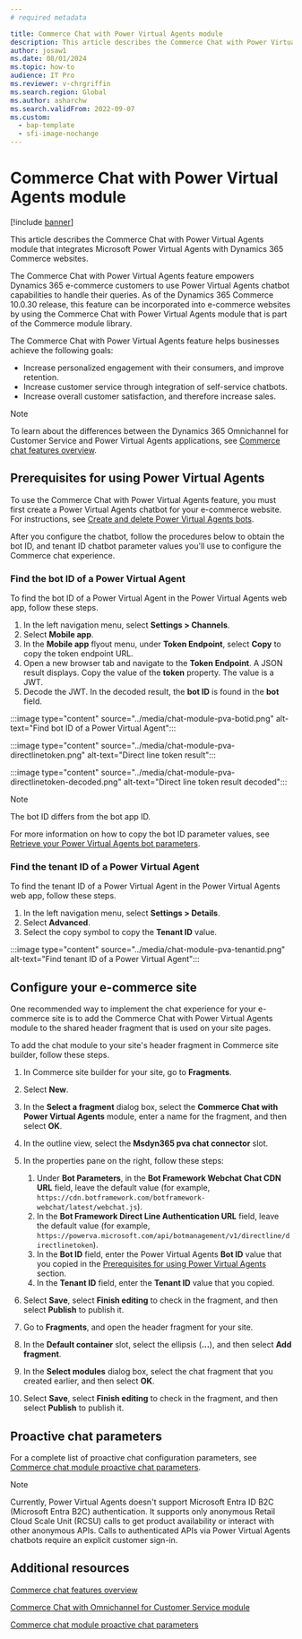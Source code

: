 ```yaml
---
# required metadata

title: Commerce Chat with Power Virtual Agents module
description: This article describes the Commerce Chat with Power Virtual Agents module that integrates Microsoft Power Virtual Agents with Dynamics 365 Commerce websites.
author: josaw1
ms.date: 08/01/2024
ms.topic: how-to
audience: IT Pro
ms.reviewer: v-chrgriffin
ms.search.region: Global
ms.author: asharchw
ms.search.validFrom: 2022-09-07
ms.custom:
  - bap-template
  - sfi-image-nochange
---
```


# Commerce Chat with Power Virtual Agents module

[!include [banner](../includes/banner.md)]

This article describes the Commerce Chat with Power Virtual Agents module that integrates Microsoft Power Virtual Agents with Dynamics 365 Commerce websites.

The Commerce Chat with Power Virtual Agents feature empowers Dynamics 365 e-commerce customers to use Power Virtual Agents chatbot capabilities to handle their queries. As of the Dynamics 365 Commerce 10.0.30 release, this feature can be incorporated into e-commerce websites by using the Commerce Chat with Power Virtual Agents module that is part of the Commerce module library.

The Commerce Chat with Power Virtual Agents feature helps businesses achieve the following goals:

- Increase personalized engagement with their consumers, and improve retention.
- Increase customer service through integration of self-service chatbots.
- Increase overall customer satisfaction, and therefore increase sales.

> [!NOTE]
> To learn about the differences between the Dynamics 365 Omnichannel for Customer Service and Power Virtual Agents applications, see [Commerce chat features overview](commerce-chat-overview.md).

## <a id="prereq"></a>Prerequisites for using Power Virtual Agents

To use the Commerce Chat with Power Virtual Agents feature, you must first create a Power Virtual Agents chatbot for your e-commerce website. For instructions, see [Create and delete Power Virtual Agents bots](/power-virtual-agents/authoring-first-bot).

After you configure the chatbot, follow the procedures below to obtain the bot ID, and tenant ID chatbot parameter values you'll use to configure the Commerce chat experience. 

### Find the bot ID of a Power Virtual Agent

To find the bot ID of a Power Virtual Agent in the Power Virtual Agents web app, follow these steps.

1. In the left navigation menu, select **Settings \> Channels**.
1. Select **Mobile app**.
1. In the **Mobile app** flyout menu, under **Token Endpoint**, select **Copy** to copy the token endpoint URL.
1. Open a new browser tab and navigate to the **Token Endpoint**. A JSON result displays. Copy the value of the **token** property. The value is a JWT.
1. Decode the JWT. In the decoded result, the **bot ID** is found in the **bot** field.

:::image type="content" source="../media/chat-module-pva-botid.png" alt-text="Find bot ID of a Power Virtual Agent":::

:::image type="content" source="../media/chat-module-pva-directlinetoken.png" alt-text="Direct line token result":::

:::image type="content" source="../media/chat-module-pva-directlinetoken-decoded.png" alt-text="Direct line token result decoded":::

> [!NOTE]
> The bot ID differs from the bot app ID.

For more information on how to copy the bot ID parameter values, see [Retrieve your Power Virtual Agents bot parameters](/power-virtual-agents/publication-connect-bot-to-custom-application#retrieve-your-power-virtual-agents-bot-parameters).

### Find the tenant ID of a Power Virtual Agent

To find the tenant ID of a Power Virtual Agent in the Power Virtual Agents web app, follow these steps.

1. In the left navigation menu, select **Settings \> Details**.
1. Select **Advanced**.
1. Select the copy symbol to copy the **Tenant ID** value.

:::image type="content" source="../media/chat-module-pva-tenantid.png" alt-text="Find tenant ID of a Power Virtual Agent":::

## Configure your e-commerce site 

One recommended way to implement the chat experience for your e-commerce site is to add the Commerce Chat with Power Virtual Agents module to the shared header fragment that is used on your site pages.

To add the chat module to your site's header fragment in Commerce site builder, follow these steps.

1. In Commerce site builder for your site, go to **Fragments**.
1. Select **New**.
1. In the **Select a fragment** dialog box, select the **Commerce Chat with Power Virtual Agents** module, enter a name for the fragment, and then select **OK**.
1. In the outline view, select the **Msdyn365 pva chat connector** slot.
1. In the properties pane on the right, follow these steps:

    1. Under **Bot Parameters**, in the **Bot Framework Webchat Chat CDN URL** field, leave the default value (for example, `https://cdn.botframework.com/botframework-webchat/latest/webchat.js`).
    1. In the **Bot Framework Direct Line Authentication URL** field, leave the default value (for example, `https://powerva.microsoft.com/api/botmanagement/v1/directline/directlinetoken`).
    1. In the **Bot ID** field, enter the Power Virtual Agents **Bot ID** value that you copied in the [Prerequisites for using Power Virtual Agents](#prereq) section.
    1. In the **Tenant ID** field, enter the **Tenant ID** value that you copied.

1. Select **Save**, select **Finish editing** to check in the fragment, and then select **Publish** to publish it.
1. Go to **Fragments**, and open the header fragment for your site.
1. In the **Default container** slot, select the ellipsis (**...**), and then select **Add fragment**.
1. In the **Select modules** dialog box, select the chat fragment that you created earlier, and then select **OK**.
1. Select **Save**, select **Finish editing** to check in the fragment, and then select **Publish** to publish it.

## Proactive chat parameters

For a complete list of proactive chat configuration parameters, see [Commerce chat module proactive chat parameters](chat-proactive-chat-parameters.md).

> [!NOTE]
> Currently, Power Virtual Agents doesn't support Microsoft Entra ID B2C (Microsoft Entra B2C) authentication. It supports only anonymous Retail Cloud Scale Unit (RCSU) calls to get product availability or interact with other anonymous APIs. Calls to authenticated APIs via Power Virtual Agents chatbots require an explicit customer sign-in.

## Additional resources

[Commerce chat features overview](commerce-chat-overview.md)

[Commerce Chat with Omnichannel for Customer Service module](commerce-chat-module.md)

[Commerce chat module proactive chat parameters](chat-proactive-chat-parameters.md)
